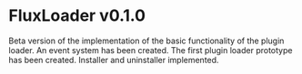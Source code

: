 # FluxLoader v0.1.0
Beta version of the implementation of the basic functionality of the plugin loader.
An event system has been created.
The first plugin loader prototype has been created.
Installer and uninstaller implemented.
